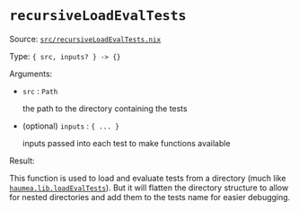 # `recursiveLoadEvalTests`

Source: [`src/recursiveLoadEvalTests.nix`](https://github.com/anders130/modulix/blob/master/src/recursiveLoadEvalTests.nix)

Type: `{ src, inputs? } -> {}`

Arguments:

- `src` : `Path`

  the path to the directory containing the tests

- (optional) `inputs` : `{ ... }`

  inputs passed into each test to make functions available

Result:

This function is used to load and evaluate tests from a directory (much like [`haumea.lib.loadEvalTests`](https://github.com/nix-community/haumea/blob/master/src/lib.nix#L10)). But it will flatten the directory structure to allow for nested directories and add them to the tests name for easier debugging.
